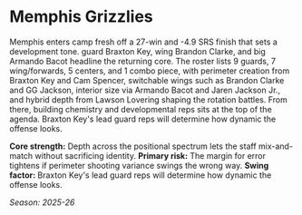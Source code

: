 # Memphis Grizzlies

Memphis enters camp fresh off a 27-win and -4.9 SRS finish that sets a development tone. guard Braxton Key, wing Brandon Clarke, and big Armando Bacot headline the returning core.
The roster lists 9 guards, 7 wing/forwards, 5 centers, and 1 combo piece, with perimeter creation from Braxton Key and Cam Spencer, switchable wings such as Brandon Clarke and GG Jackson, interior size via Armando Bacot and Jaren Jackson Jr., and hybrid depth from Lawson Lovering shaping the rotation battles.
From there, building chemistry and developmental reps sits at the top of the agenda. Braxton Key's lead guard reps will determine how dynamic the offense looks.

**Core strength:** Depth across the positional spectrum lets the staff mix-and-match without sacrificing identity.
**Primary risk:** The margin for error tightens if perimeter shooting variance swings the wrong way.
**Swing factor:** Braxton Key's lead guard reps will determine how dynamic the offense looks.

_Season: 2025-26_
